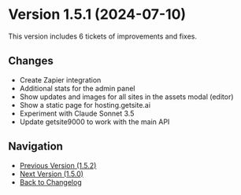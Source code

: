 # Version 1.5.1 (2024-07-10)

This version includes 6 tickets of improvements and fixes.

## Changes

- Create Zapier integration
- Additional stats for the admin panel
- Show updates and images for all sites in the assets modal (editor)
- Show a static page for hosting.getsite.ai
- Experiment with Claude Sonnet 3.5
- Update getsite9000 to work with the main API

## Navigation

- [Previous Version (1.5.2)](1.5.2.md)
- [Next Version (1.5.0)](1.5.0.md)
- [Back to Changelog](../changelog.md)